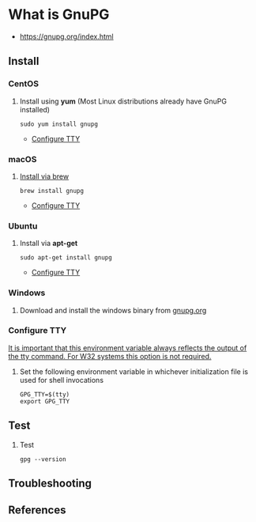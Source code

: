 # What is GnuPG

* <https://gnupg.org/index.html>

## Install

### CentOS

1. Install using **yum** (Most Linux distributions already have GnuPG installed)
   ```console
   sudo yum install gnupg
   ```
   - [Configure TTY](https://github.com/senzing-garage/knowledge-base/blob/56-skern/WHATIS/gnupg.md#configure-tty)

### macOS

1. [Install via brew](https://formulae.brew.sh/formula/gnupg)
   ```console
   brew install gnupg
   ```
   - [Configure TTY](https://github.com/senzing-garage/knowledge-base/blob/56-skern/WHATIS/gnupg.md#configure-tty)

### Ubuntu

1. Install via **apt-get**
   ```console
   sudo apt-get install gnupg
   ```
   - [Configure TTY](https://github.com/senzing-garage/knowledge-base/blob/56-skern/WHATIS/gnupg.md#configure-tty)
   
### Windows

1. Download and install the windows binary from [gnupg.org](https://gnupg.org/download/)

### Configure TTY

[It is important that this environment variable always reflects the output of the tty command. For W32 systems this option is not required.](https://www.gnupg.org/documentation/manuals/gnupg/Invoking-GPG_002dAGENT.html)

1. Set the following environment variable in whichever initialization file is used for shell invocations
   ```
   GPG_TTY=$(tty)
   export GPG_TTY
   ``` 

## Test

1. Test
   ```console
   gpg --version
   ```

 ## Troubleshooting

## References
